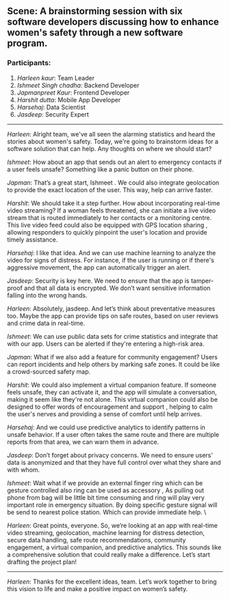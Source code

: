 ## Scene: A brainstorming session with six software developers discussing how to enhance women's safety through a new software program.

### Participants:
1. *Harleen kaur*: Team Leader
2. *Ishmeet Singh chadha*: Backend Developer
3. *Japmanpreet Kaur*: Frontend Developer
4. *Harshit dutta*: Mobile App Developer
5. *Harsehaj*: Data Scientist
6. *Jasdeep*: Security Expert

---

*Harleen*: Alright team, we've all seen the alarming statistics and heard the stories about women's safety. Today, we're going to brainstorm ideas for a software solution that can help. Any thoughts on where we should start?

*Ishmeet*: How about an app that sends out an alert to emergency contacts if a user feels unsafe? Something like a panic button on their phone.

*Japman*: That’s a great start, Ishmeet . We could also integrate geolocation to provide the exact location of the user. This way, help can arrive faster.

*Harshit*: We should take it a step further. How about incorporating real-time video streaming? If a woman feels threatened, she can initiate a live video stream that is routed immediately to her contacts or a monitoring centre. This live video feed could also be equipped with GPS location sharing , allowing responders to quickly pinpoint the user's location and provide timely assistance.

*Harsehaj*: I like that idea. And we can use machine learning to analyze the video for signs of distress. For instance, if the user is running or if there's aggressive movement, the app can automatically trigger an alert.

*Jasdeep*: Security is key here. We need to ensure that the app is tamper-proof and that all data is encrypted. We don’t want sensitive information falling into the wrong hands.

*Harleen*: Absolutely, jasdeep. And let’s think about preventative measures too. Maybe the app can provide tips on safe routes, based on user reviews and crime data in real-time.

*Ishmeet*: We can use public data sets for crime statistics and integrate that with our app. Users can be alerted if they're entering a high-risk area.

*Japman*: What if we also add a feature for community engagement? Users can report incidents and help others by marking safe zones. It could be like a crowd-sourced safety map.

*Harshit*: We could also implement a virtual companion feature. If someone feels unsafe, they can activate it, and the app will simulate a conversation, making it seem like they're not alone. This virtual companion could also be designed to offer words of encouragement and support , helping to calm the user's nerves and providing a sense of comfort until help arrives.

*Harsehaj*: And we could use predictive analytics to identify patterns in unsafe behavior. If a user often takes the same route and there are multiple reports from that area, we can warn them in advance.

*Jasdeep*: Don’t forget about privacy concerns. We need to ensure users' data is anonymized and that they have full control over what they share and with whom.

*Ishmeet*: Wait what if we provide an external finger ring which can be gesture controlled also ring can be used as accessory , As pulling out phone from bag will be little bit time consuming and ring will play very important role in emergency situation. By doing specific gesture signal will be send to nearest police station. Which can provide immediate help.
\

*Harleen*: Great points, everyone. So, we’re looking at an app with real-time video streaming, geolocation, machine learning for distress detection, secure data handling, safe route recommendations, community engagement, a virtual companion, and predictive analytics. This sounds like a comprehensive solution that could really make a difference. Let’s start drafting the project plan!

---

*Harleen*: Thanks for the excellent ideas, team. Let’s work together to bring this vision to life and make a positive impact on women’s safety.